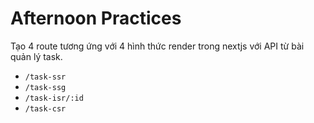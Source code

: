 # Afternoon Practices

Tạo 4 route tương ứng với 4 hình thức render trong nextjs với API từ bài quản lý task.

- `/task-ssr`
- `/task-ssg`
- `/task-isr/:id`
- `/task-csr`